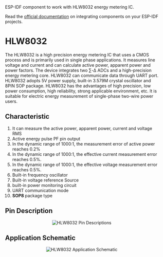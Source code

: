 ESP-IDF component to work with HLW8032 energy metering IC.

Read the [official documentation](https://docs.espressif.com/projects/esp-idf/en/latest/esp32/api-guides/build-system.html) on integrating components on your ESP-IDF projects.

# HLW8032
The HLW8032 is a high precision energy metering IC that uses a CMOS process and is primarily used in single phase applications. It measures line voltage and current and can calculate active power, apparent power and power factors. The device integrates two ∑-Δ ADCs and a high-precision energy metering core. HLW8032 can communicate data through UART port. HLW8032 adopts 5V power supply, built-in 3.579M crystal oscillator and 8PIN SOP package. HLW8032 has the advantages of high precision, low power consumption, high reliability, strong applicable environment, etc. It is suitable for electric energy measurement of single-phase two-wire power users.

<h2>Characteristic </h2>
<ol>
    <li> It can measure the active power, apparent power, current and voltage RMS  </li>
    <li> Active energy pulse PF pin output </li>
    <li> In the dynamic range of 1000:1, the measurement error of active power reaches 0.2% </li>
    <li> In the dynamic range of 1000:1, the effective current measurement error reaches 0.5%. </li>
    <li>  In the dynamic range of 1000:1, the effective voltage measurement error reaches 0.5%. </li>
    <li>  Built-in frequency oscillator </li>
    <li>  Built-in voltage reference Source </li>
    <li>  built-in power monitoring circuit </li>
    <li>  UART communication mode </li>
    <li>  <strong> SOP8 </strong> package type </li>
</ol>


<h2> Pin Description </h2>
<p align="center">
  <img src="Docs/HLW8032.png"  title="HLW8032 Pin Descriptions">
</p>

<h2> Application Schematic </h2>
<p align="center">
  <img src="Docs/Schematic.png"  title="HLW8032 Application Schematic">
</p>


